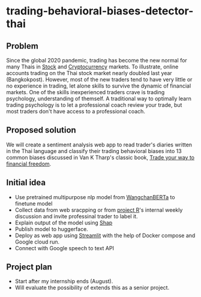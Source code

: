 # trading-behavioral-biases-detector-thai

## Problem
Since the global 2020 pandemic, trading has become the new normal for many Thais in [Stock](https://www.bangkokpost.com/business/2048747/sharp-rise-in-online-trading-on-stock-market) and [Cryptocurrency](https://www.bangkokpost.com/business/2103539/april-sees-surge-in-retail-cryptocurrency-traders) markets. To illustrate, online accounts trading on the Thai stock market nearly doubled last year (Bangkokpost). However, most of the new traders tend to have very little or no experience in trading, let alone skills to survive the dynamic of financial markets. One of the skills inexperienced traders crave is trading psychology, understanding of themself. A traditional way to optimally learn trading psychology is to let a professional coach review your trade, but most traders don't have access to a professional coach.


## Proposed solution
We will create a sentiment analysis web app to read trader's diaries written in the Thai language and classify their trading behavioral biases into 13 common biases discussed in Van K Tharp's classic book, [Trade your way to financial freedom](https://www.amazon.com/Trade-Your-Way-Financial-Freedom/dp/007147871X).


## Initial idea
- Use pretrained multipurpose nlp model from [WangchanBERTa](https://airesearch.in.th/releases/wangchanberta-pre-trained-thai-language-model/) to finetune model
- Collect data from web sracpping or from [project R](https://github.com/quant-hub)'s internal weekly discussion and invite professinal trader to label it.
- Explain output of the model using [Shap](https://github.com/slundberg/shap)
- Publish model to huggerface.
- Deploy as web app using [Streamlit](https://streamlit.io) with the help of Docker compose and Google cloud run.
- Connect with Google speech to text API


## Project plan
- Start after my internship ends (August).
- Will evaluate the possibility of extends this as a senior project.
